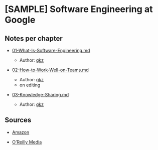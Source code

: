 # [SAMPLE] Software Engineering at Google


## Notes per chapter

- [01-What-Is-Software-Engineering.md](chapters/01-What-Is-Software-Engineering.md)
  - Author: [gkz](https://twitter.com/gkzvoice)


- [02-How-to-Work-Well-on-Teams.md](chapters/02-How-to-Work-Well-on-Teams.md)
  - Author: [gkz](https://twitter.com/gkzvoice)
  - on editing


- [03-Knowledge-Sharing.md](chapters/03-Knowledge-Sharing.md)
  - Author: [gkz](https://twitter.com/gkzvoice)



## Sources

- [Amazon](https://www.amazon.co.jp/dp/B0859PF5HB)

- [O’Reilly Media](https://learning.oreilly.com/library/view/software-engineering-at/9781492082781/)